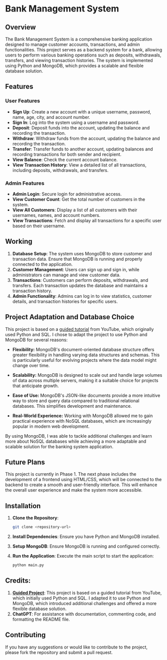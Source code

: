 # Bank Management System

## Overview

The Bank Management System is a comprehensive banking application designed to manage customer accounts, transactions, and admin functionalities. This project serves as a backend system for a bank, allowing users to perform various banking operations such as deposits, withdrawals, transfers, and viewing transaction histories. The system is implemented using Python and MongoDB, which provides a scalable and flexible database solution.

## Features

### User Features
- **Sign Up**: Create a new account with a unique username, password, name, age, city, and account number.
- **Sign In**: Log into the system using a username and password.
- **Deposit**: Deposit funds into the account, updating the balance and recording the transaction.
- **Withdraw**: Withdraw funds from the account, updating the balance and recording the transaction.
- **Transfer**: Transfer funds to another account, updating balances and recording transactions for both sender and recipient.
- **View Balance**: Check the current account balance.
- **View Transaction History**: View a detailed list of all transactions, including deposits, withdrawals, and transfers.

### Admin Features
- **Admin Login**: Secure login for administrative access.
- **View Customer Count**: Get the total number of customers in the system.
- **View All Customers**: Display a list of all customers with their usernames, names, and account numbers.
- **View Transactions**: Fetch and display all transactions for a specific user based on their username.

## Working

1. **Database Setup**: The system uses MongoDB to store customer and transaction data. Ensure that MongoDB is running and properly connected to the application.
2. **Customer Management**: Users can sign up and sign in, while administrators can manage and view customer data.
3. **Transactions**: Customers can perform deposits, withdrawals, and transfers. Each transaction updates the database and maintains a transaction history.
4. **Admin Functionality**: Admins can log in to view statistics, customer details, and transaction histories for specific users.

## Project Adaptation and Database Choice

This project is based on a [guided tutorial](https://www.youtube.com/watch?v=KDIt2YO6euw) from YouTube, which originally used Python and SQL. I chose to adapt the project to use Python and MongoDB for several reasons:

- **Flexibility:** MongoDB's document-oriented database structure offers greater flexibility in handling varying data structures and schemas. This is particularly useful for evolving projects where the data model might change over time.

- **Scalability:** MongoDB is designed to scale out and handle large volumes of data across multiple servers, making it a suitable choice for projects that anticipate growth.

- **Ease of Use:** MongoDB's JSON-like documents provide a more intuitive way to store and query data compared to traditional relational databases. This simplifies development and maintenance.

- **Real-World Experience:** Working with MongoDB allowed me to gain practical experience with NoSQL databases, which are increasingly popular in modern web development.

By using MongoDB, I was able to tackle additional challenges and learn more about NoSQL databases while achieving a more adaptable and scalable solution for the banking system application.

## Future Plans

This project is currently in Phase 1. The next phase includes the development of a frontend using HTML/CSS, which will be connected to the backend to create a smooth and user-friendly interface. This will enhance the overall user experience and make the system more accessible.

## Installation

1. **Clone the Repository**:
   ```bash
   git clone <repository-url>
   ```

2. **Install Dependencies**:
   Ensure you have Python and MongoDB installed.

3. **Setup MongoDB**:
   Ensure MongoDB is running and configured correctly.

4. **Run the Application**:
   Execute the main script to start the application:
   ```bash
   python main.py
   ```
   
## Credits:

1. **[Guided Project](https://www.youtube.com/watch?v=KDIt2YO6euw)**: This project is based on a guided tutorial from YouTube, which initially used Python and SQL. I adapted it to use Python and MongoDB, which introduced additional challenges and offered a more flexible database solution.
2. **ChatGPT**: For assistance with documentation, commenting code, and formatting the README file.

## Contributing

If you have any suggestions or would like to contribute to the project, please fork the repository and submit a pull request.
